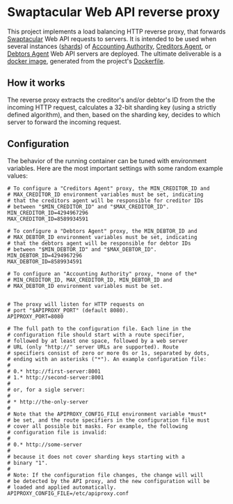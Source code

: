 Swaptacular Web API reverse proxy
=================================

This project implements a load balancing HTTP reverse proxy, that forwards
[Swaptacular] Web API requests to servers. It is intended to be used when
several instances ([shards]) of [Accounting Authority], [Creditors Agent],
or [Debtors Agent] Web API servers are deployed. The ultimate deliverable is
a [docker image], generated from the project's
[Dockerfile](../master/Dockerfile).


How it works
------------

The reverse proxy extracts the creditor's and/or debtor's ID from the the
incoming HTTP request, calculates a 32-bit sharding key (using a strictly
defined algorithm), and then, based on the sharding key, decides to which
server to forward the incoming request.


Configuration
-------------

The behavior of the running container can be tuned with environment
variables. Here are the most important settings with some random example
values:

```shell
# To configure a "Creditors Agent" proxy, the MIN_CREDITOR_ID and
# MAX_CREDITOR_ID environment variables must be set, indicating
# that the creditors agent will be responsible for creditor IDs
# between "$MIN_CREDITOR_ID" and "$MAX_CREDITOR_ID".
MIN_CREDITOR_ID=4294967296
MAX_CREDITOR_ID=8589934591

# To configure a "Debtors Agent" proxy, the MIN_DEBTOR_ID and
# MAX_DEBTOR_ID environment variables must be set, indicating
# that the debtors agent will be responsible for debtor IDs
# between "$MIN_DEBTOR_ID" and "$MAX_DEBTOR_ID".
MIN_DEBTOR_ID=4294967296
MAX_DEBTOR_ID=8589934591

# To configure an "Accounting Authority" proxy, *none of the*
# MIN_CREDITOR_ID, MAX_CREDITOR_ID, MIN_DEBTOR_ID and
# MAX_DEBTOR_ID environment variables must be set.


# The proxy will listen for HTTP requests on
# port "$APIPROXY_PORT" (default 8080).
APIPROXY_PORT=8080

# The full path to the configuration file. Each line in the
# configuration file should start with a route specifier,
# followed by at least one space, followed by a web server
# URL (only "http://" server URLs are supported). Route
# specifiers consist of zero or more 0s or 1s, separated by dots,
# ending with an asterisks ("*"). An example configuration file:
#
# 0.* http://first-server:8001
# 1.* http://second-server:8001
#
# or, for a sigle server:
#
# * http://the-only-server
#
# Note that the APIPROXY_CONFIG_FILE environment variable *must*
# be set, and the route specifiers in the configuration file must
# cover all possible bit masks. For example, the following
# configuration file is invalid:
#
# 0.* http://some-server
#
# because it does not cover sharding keys starting with a
# binary "1".
#
# Note: If the configuration file changes, the change will will
# be detected by the API proxy, and the new configuration will be
# loaded and applied automatically.
APIPROXY_CONFIG_FILE=/etc/apiproxy.conf
```


[Swaptacular]: https://swaptacular.github.io/overview
[docker image]: https://www.geeksforgeeks.org/what-is-docker-images/
[shards]: https://en.wikipedia.org/wiki/Shard_(database_architecture)
[Accounting Authority]: https://github.com/swaptacular/swpt_accounts
[Creditors Agent]: https://github.com/swaptacular/swpt_creditors
[Debtors Agent]: https://github.com/swaptacular/swpt_debtors

